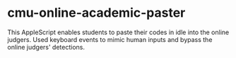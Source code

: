 # cmu-online-academic-paster
This AppleScript enables students to paste their codes in idle into the online judgers. 
Used keyboard events to mimic human inputs and bypass the online judgers' detections.
